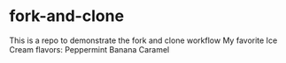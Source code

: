 # fork-and-clone
This is a repo to demonstrate the fork and clone workflow
My favorite Ice Cream flavors:
Peppermint
Banana
Caramel

